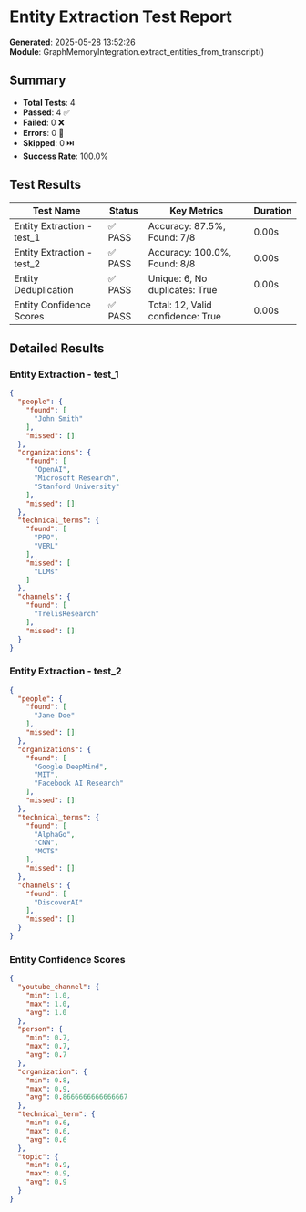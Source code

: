 # Entity Extraction Test Report

**Generated**: 2025-05-28 13:52:26  
**Module**: GraphMemoryIntegration.extract_entities_from_transcript()

## Summary

- **Total Tests**: 4
- **Passed**: 4 ✅
- **Failed**: 0 ❌
- **Errors**: 0 🚫
- **Skipped**: 0 ⏭️
- **Success Rate**: 100.0%

## Test Results

| Test Name | Status | Key Metrics | Duration |
|-----------|--------|-------------|----------|
| Entity Extraction - test_1 | ✅ PASS | Accuracy: 87.5%, Found: 7/8 | 0.00s |
| Entity Extraction - test_2 | ✅ PASS | Accuracy: 100.0%, Found: 8/8 | 0.00s |
| Entity Deduplication | ✅ PASS | Unique: 6, No duplicates: True | 0.00s |
| Entity Confidence Scores | ✅ PASS | Total: 12, Valid confidence: True | 0.00s |

## Detailed Results

### Entity Extraction - test_1
```json
{
  "people": {
    "found": [
      "John Smith"
    ],
    "missed": []
  },
  "organizations": {
    "found": [
      "OpenAI",
      "Microsoft Research",
      "Stanford University"
    ],
    "missed": []
  },
  "technical_terms": {
    "found": [
      "PPO",
      "VERL"
    ],
    "missed": [
      "LLMs"
    ]
  },
  "channels": {
    "found": [
      "TrelisResearch"
    ],
    "missed": []
  }
}
```

### Entity Extraction - test_2
```json
{
  "people": {
    "found": [
      "Jane Doe"
    ],
    "missed": []
  },
  "organizations": {
    "found": [
      "Google DeepMind",
      "MIT",
      "Facebook AI Research"
    ],
    "missed": []
  },
  "technical_terms": {
    "found": [
      "AlphaGo",
      "CNN",
      "MCTS"
    ],
    "missed": []
  },
  "channels": {
    "found": [
      "DiscoverAI"
    ],
    "missed": []
  }
}
```

### Entity Confidence Scores
```json
{
  "youtube_channel": {
    "min": 1.0,
    "max": 1.0,
    "avg": 1.0
  },
  "person": {
    "min": 0.7,
    "max": 0.7,
    "avg": 0.7
  },
  "organization": {
    "min": 0.8,
    "max": 0.9,
    "avg": 0.8666666666666667
  },
  "technical_term": {
    "min": 0.6,
    "max": 0.6,
    "avg": 0.6
  },
  "topic": {
    "min": 0.9,
    "max": 0.9,
    "avg": 0.9
  }
}
```
